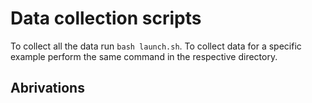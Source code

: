 # Data collection scripts

To collect all the data run `bash launch.sh`. 
To collect data for a specific example perform the same command in the
respective directory. 

## Abrivations


